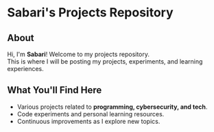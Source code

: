 # Sabari's Projects Repository  

## About  
Hi, I'm **Sabari**! Welcome to my projects repository.  
This is where I will be posting my projects, experiments, and learning experiences.  

## What You'll Find Here  
- Various projects related to **programming, cybersecurity, and tech**.  
- Code experiments and personal learning resources.  
- Continuous improvements as I explore new topics.  
